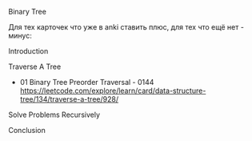Binary Tree

Для тех карточек что уже в anki ставить плюс, для тех что ещё нет - минус:

Introduction

Traverse A Tree

- 01 Binary Tree Preorder Traversal - 0144 https://leetcode.com/explore/learn/card/data-structure-tree/134/traverse-a-tree/928/

Solve Problems Recursively

Conclusion